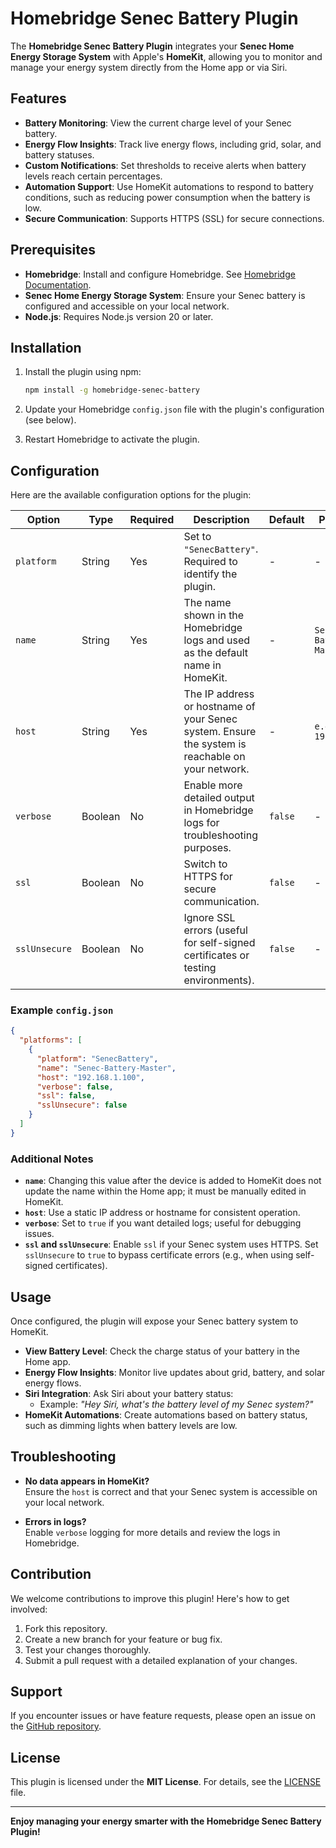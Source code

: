 # Homebridge Senec Battery Plugin

The **Homebridge Senec Battery Plugin** integrates your **Senec Home Energy Storage System** with Apple's **HomeKit**, allowing you to monitor and manage your energy system directly from the Home app or via Siri.

## Features

- **Battery Monitoring**: View the current charge level of your Senec battery.
- **Energy Flow Insights**: Track live energy flows, including grid, solar, and battery statuses.
- **Custom Notifications**: Set thresholds to receive alerts when battery levels reach certain percentages.
- **Automation Support**: Use HomeKit automations to respond to battery conditions, such as reducing power consumption when the battery is low.
- **Secure Communication**: Supports HTTPS (SSL) for secure connections.

## Prerequisites

- **Homebridge**: Install and configure Homebridge. See [Homebridge Documentation](https://homebridge.io).
- **Senec Home Energy Storage System**: Ensure your Senec battery is configured and accessible on your local network.
- **Node.js**: Requires Node.js version 20 or later.

## Installation

1. Install the plugin using npm:
   ```bash
   npm install -g homebridge-senec-battery
   ```

2. Update your Homebridge `config.json` file with the plugin's configuration (see below).

3. Restart Homebridge to activate the plugin.

## Configuration

Here are the available configuration options for the plugin:

| **Option**        | **Type**  | **Required** | **Description**                                                                                   | **Default**               | **Placeholder**           |
|--------------------|-----------|--------------|---------------------------------------------------------------------------------------------------|---------------------------|---------------------------|
| `platform`        | String    | Yes          | Set to `"SenecBattery"`. Required to identify the plugin.                                         | -                         | -                         |
| `name`            | String    | Yes          | The name shown in the Homebridge logs and used as the default name in HomeKit.                   | -                         | `Senec-Battery-Master`    |
| `host`            | String    | Yes          | The IP address or hostname of your Senec system. Ensure the system is reachable on your network. | -                         | `e.g. 192.168.1.100`      |
| `verbose`         | Boolean   | No           | Enable more detailed output in Homebridge logs for troubleshooting purposes.                     | `false`                   | -                         |
| `ssl`             | Boolean   | No           | Switch to HTTPS for secure communication.                                                        | `false`                   | -                         |
| `sslUnsecure`     | Boolean   | No           | Ignore SSL errors (useful for self-signed certificates or testing environments).                  | `false`                   | -                         |

### Example `config.json`

```json
{
  "platforms": [  
    {  
      "platform": "SenecBattery",  
      "name": "Senec-Battery-Master",  
      "host": "192.168.1.100",  
      "verbose": false,  
      "ssl": false,  
      "sslUnsecure": false  
    }  
  ]  
}
```

### Additional Notes

- **`name`**: Changing this value after the device is added to HomeKit does not update the name within the Home app; it must be manually edited in HomeKit.
- **`host`**: Use a static IP address or hostname for consistent operation.
- **`verbose`**: Set to `true` if you want detailed logs; useful for debugging issues.
- **`ssl` and `sslUnsecure`**: Enable `ssl` if your Senec system uses HTTPS. Set `sslUnsecure` to `true` to bypass certificate errors (e.g., when using self-signed certificates).

## Usage

Once configured, the plugin will expose your Senec battery system to HomeKit.

- **View Battery Level**: Check the charge status of your battery in the Home app.
- **Energy Flow Insights**: Monitor live updates about grid, battery, and solar energy flows.
- **Siri Integration**: Ask Siri about your battery status:
  - Example: *"Hey Siri, what's the battery level of my Senec system?"*  
- **HomeKit Automations**: Create automations based on battery status, such as dimming lights when battery levels are low.

## Troubleshooting

- **No data appears in HomeKit?**  
  Ensure the `host` is correct and that your Senec system is accessible on your local network.

- **Errors in logs?**  
  Enable `verbose` logging for more details and review the logs in Homebridge.

## Contribution

We welcome contributions to improve this plugin! Here's how to get involved:

1. Fork this repository.
2. Create a new branch for your feature or bug fix.
3. Test your changes thoroughly.
4. Submit a pull request with a detailed explanation of your changes.

## Support

If you encounter issues or have feature requests, please open an issue on the [GitHub repository](https://github.com/your-username/homebridge-senec-battery).

## License

This plugin is licensed under the **MIT License**. For details, see the [LICENSE](./LICENSE) file.

---

**Enjoy managing your energy smarter with the Homebridge Senec Battery Plugin!**

